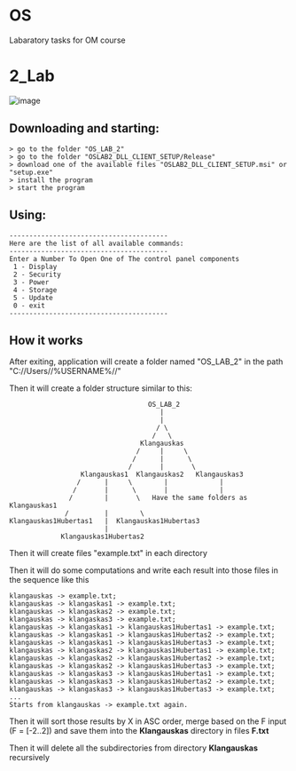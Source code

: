 # OS
Labaratory tasks for OM course 

# 2_Lab

![image](https://user-images.githubusercontent.com/93277255/226453731-0601d80a-6d41-4acb-9ef5-44bb1180b685.png)

## Downloading and starting:

```console
> go to the folder "OS_LAB_2"
> go to the folder "OSLAB2_DLL_CLIENT_SETUP/Release"
> download one of the available files "OSLAB2_DLL_CLIENT_SETUP.msi" or "setup.exe"
> install the program
> start the program
```

## Using:

```console
----------------------------------------
Here are the list of all available commands:
----------------------------------------
Enter a Number To Open One of The control panel components
 1 - Display
 2 - Security
 3 - Power
 4 - Storage
 5 - Update
 0 - exit
----------------------------------------
```

## How it works

After exiting, application will create a folder named "OS_LAB_2" in the path "C://Users//%USERNAME%//"

Then it will create a folder structure similar to this:

```console
                                   OS_LAB_2
                                      |
                                      |
                                     / \
                                    /   \
                                 Klangauskas
                                /     |     \
                               /      |      \
                              /       |       \
                  Klangauskas1  Klangauskas2   Klangauskas3
                 /      |     \        |             |
                /       |      \       |             |
               /        |       \   Have the same folders as Klangauskas1
              /         |        \
Klangauskas1Hubertas1   |  Klangauskas1Hubertas3
                        |
             Klangauskas1Hubertas2
```

Then it will create files "example.txt" in each directory

Then it will do some computations and write each result into those files in the sequence like this

```console
klangauskas -> example.txt;
klangauskas -> klangaskas1 -> example.txt;
klangauskas -> klangaskas2 -> example.txt;
klangauskas -> klangaskas3 -> example.txt;
klangauskas -> klangaskas1 -> klangauskas1Hubertas1 -> example.txt;
klangauskas -> klangaskas1 -> klangauskas1Hubertas2 -> example.txt;
klangauskas -> klangaskas1 -> klangauskas1Hubertas3 -> example.txt;
klangauskas -> klangaskas2 -> klangauskas1Hubertas1 -> example.txt;
klangauskas -> klangaskas2 -> klangauskas1Hubertas2 -> example.txt;
klangauskas -> klangaskas2 -> klangauskas1Hubertas3 -> example.txt;
klangauskas -> klangaskas3 -> klangauskas1Hubertas1 -> example.txt;
klangauskas -> klangaskas3 -> klangauskas1Hubertas2 -> example.txt;
klangauskas -> klangaskas3 -> klangauskas1Hubertas3 -> example.txt;
...
Starts from klangauskas -> example.txt again.
```

Then it will sort those results by X in ASC order, merge based on the F input (F = [-2..2]) and save them into the **Klangauskas** directory in files **F.txt**

Then it will delete all the subdirectories from directory **Klangauskas** recursively

